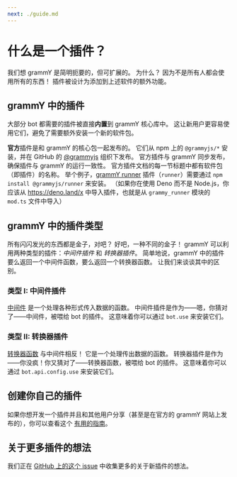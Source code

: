 ```yaml
---
next: ./guide.md
---
```


# 什么是一个插件？

我们想 grammY 是简明扼要的，但可扩展的。
为什么？
因为不是所有人都会使用所有的东西！
插件被设计为添加到上述软件的额外功能。

## grammY 中的插件

大部分 bot 都需要的插件被直接**内置**到 grammY 核心库中。
这让新用户更容易使用它们，避免了需要额外安装一个新的软件包。

**官方**插件是和 grammY 的核心包一起发布的。
它们从 npm 上的 `@grammyjs/*` 安装，并在 GitHub 的 [@grammyjs](https://github.com/grammyjs) 组织下发布。
官方插件与 grammY 同步发布，确保插件与 grammY 的运行一致性。
官方插件文档的每一节标题中都有软件包（即插件）的名称。
举个例子，[grammY runner](./runner.md) 插件（`runner`）需要通过 `npm install @grammyjs/runner` 来安装。
（如果你在使用 Deno 而不是 Node.js，你应该从 <https://deno.land/x> 中导入插件，也就是从 `grammy_runner` 模块的 `mod.ts` 文件中导入）

## grammY 中的插件类型

所有闪闪发光的东西都是金子，对吧？
好吧，一种不同的金子！
grammY 可以利用两种类型的插件：_中间件插件_ 和 _转换器插件_。
简单地说，grammY 中的插件要么返回一个中间件函数，要么返回一个转换器函数。
让我们来谈谈其中的区别。

### 类型 I: 中间件插件

[中间件](../guide/middleware.md) 是一个处理各种形式传入数据的函数。
中间件插件是作为——嗯，你猜对了——中间件，被喂给 bot 的插件。
这意味着你可以通过 `bot.use` 来安装它们。

### 类型 II: 转换器插件

[转换器函数](../guide/transformers.md) 与中间件相反！
它是一个处理传出数据的函数。
转换器插件是作为——你没疯！你又猜对了——转换器函数，被喂给 bot 的插件。
这意味着你可以通过 `bot.api.config.use` 来安装它们。

## 创建你自己的插件

如果你想开发一个插件并且和其他用户分享（甚至是在官方的 grammY 网站上发布的），你可以查看这个 [有用的指南](./guide.md)。

## 关于更多插件的想法

我们正在 [GitHub 上的这个 issue](https://github.com/grammyjs/grammY/issues/110) 中收集更多的关于新插件的想法。
